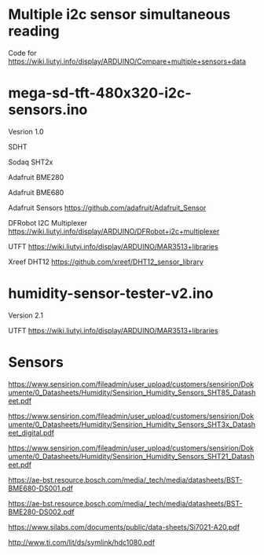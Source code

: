 # Multiple i2c sensor simultaneous reading
Code for https://wiki.liutyi.info/display/ARDUINO/Compare+multiple+sensors+data

# mega-sd-tft-480x320-i2c-sensors.ino
Vesrion 1.0

SDHT

Sodaq SHT2x

Adafruit BME280

Adafruit BME680

Adafruit Sensors https://github.com/adafruit/Adafruit_Sensor

DFRobot I2C Multiplexer https://wiki.liutyi.info/display/ARDUINO/DFRobot+i2c+multiplexer

UTFT https://wiki.liutyi.info/display/ARDUINO/MAR3513+libraries

Xreef DHT12 https://github.com/xreef/DHT12_sensor_library

# humidity-sensor-tester-v2.ino

Version 2.1

UTFT https://wiki.liutyi.info/display/ARDUINO/MAR3513+libraries

# Sensors

https://www.sensirion.com/fileadmin/user_upload/customers/sensirion/Dokumente/0_Datasheets/Humidity/Sensirion_Humidity_Sensors_SHT85_Datasheet.pdf

https://www.sensirion.com/fileadmin/user_upload/customers/sensirion/Dokumente/0_Datasheets/Humidity/Sensirion_Humidity_Sensors_SHT3x_Datasheet_digital.pdf

https://www.sensirion.com/fileadmin/user_upload/customers/sensirion/Dokumente/0_Datasheets/Humidity/Sensirion_Humidity_Sensors_SHT21_Datasheet.pdf

https://ae-bst.resource.bosch.com/media/_tech/media/datasheets/BST-BME680-DS001.pdf

https://ae-bst.resource.bosch.com/media/_tech/media/datasheets/BST-BME280-DS002.pdf

https://www.silabs.com/documents/public/data-sheets/Si7021-A20.pdf

http://www.ti.com/lit/ds/symlink/hdc1080.pdf


